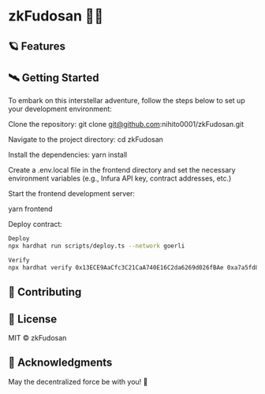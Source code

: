 # zkFudosan 🚀🌌

## 🪐 Features

## 🛰️ Getting Started
To embark on this interstellar adventure, follow the steps below to set up your development environment:

Clone the repository:
git clone git@github.com:nihito0001/zkFudosan.git

Navigate to the project directory:
cd zkFudosan

Install the dependencies:
yarn install

Create a .env.local file in the frontend directory and set the necessary environment variables (e.g., Infura API key, contract addresses, etc.)

Start the frontend development server:

yarn frontend

Deploy contract:

```bash
Deploy
npx hardhat run scripts/deploy.ts --network goerli

Verify
npx hardhat verify 0x13ECE9AaCfc3C21CaA740E16C2da6269d026fBAe 0xa7a5fd8481b4e27f5dd87c4eb9703b741a7f0000 https://example.com/ 0xe76ebe6edd1b54dd4267985312b504dcd1550000 --network goerli
```

## 🌟 Contributing

## 📡 License
MIT © zkFudosan

## 🌠 Acknowledgments


May the decentralized force be with you! 🌌